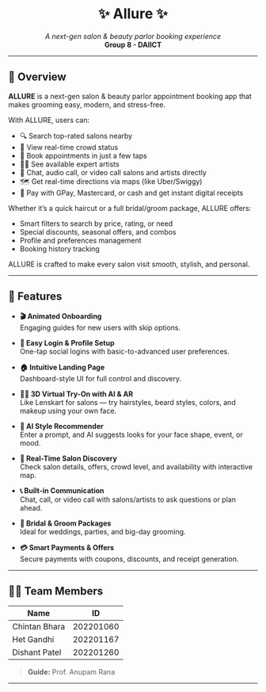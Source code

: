 <h1 align="center">✨ Allure ✨</h1>

<p align="center">
  <i>A next-gen salon & beauty parlor booking experience</i><br/>
  <b>Group 8 - DAIICT</b>
</p>

---

## 📖 Overview

**ALLURE** is a next-gen salon & beauty parlor appointment booking app that makes grooming easy, modern, and stress-free.

With ALLURE, users can:
- 🔍 Search top-rated salons nearby
- 📍 View real-time crowd status
- 📅 Book appointments in just a few taps
- 👩‍🎨 See available expert artists
- 💬 Chat, audio call, or video call salons and artists directly
- 🗺️ Get real-time directions via maps (like Uber/Swiggy)
- 💸 Pay with GPay, Mastercard, or cash and get instant digital receipts

Whether it’s a quick haircut or a full bridal/groom package, ALLURE offers:
- Smart filters to search by price, rating, or need
- Special discounts, seasonal offers, and combos
- Profile and preferences management
- Booking history tracking

ALLURE is crafted to make every salon visit smooth, stylish, and personal.

---

## 🚀 Features

- **🎬 Animated Onboarding**  
  Engaging guides for new users with skip options.

- **🔐 Easy Login & Profile Setup**  
  One-tap social logins with basic-to-advanced user preferences.

- **🏠 Intuitive Landing Page**  
  Dashboard-style UI for full control and discovery.

- **💇‍♂️ 3D Virtual Try-On with AI & AR**  
  Like Lenskart for salons — try hairstyles, beard styles, colors, and makeup using your own face.

- **🧠 AI Style Recommender**  
  Enter a prompt, and AI suggests looks for your face shape, event, or mood.

- **🧭 Real-Time Salon Discovery**  
  Check salon details, offers, crowd level, and availability with interactive map.

- **📞 Built-in Communication**  
  Chat, call, or video call with salons/artists to ask questions or plan ahead.

- **🎁 Bridal & Groom Packages**  
  Ideal for weddings, parties, and big-day grooming.

- **💳 Smart Payments & Offers**  
  Secure payments with coupons, discounts, and receipt generation.

---

## 👨‍💻 Team Members

| Name            | ID         |
|-----------------|------------|
| Chintan Bhara   | 202201060  |
| Het Gandhi      | 202201167  |
| Dishant Patel   | 202201260  |

> **Guide:** Prof. Anupam Rana

---
